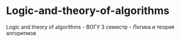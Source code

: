 # Logic-and-theory-of-algorithms
Logic and theory of algorithms - ВОГУ 3 семестр - Логика и теория алгоритмов
